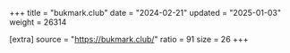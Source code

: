 +++
title = "bukmark.club"
date = "2024-02-21"
updated = "2025-01-03"
weight = 26314

[extra]
source = "https://bukmark.club/"
ratio = 91
size = 26
+++
